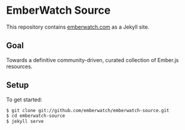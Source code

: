 # EmberWatch Source

This repository contains [emberwatch.com](http://emberwatch.com/) as a Jekyll site.

## Goal

Towards a definitive community-driven, curated collection of Ember.js resources.
## Setup

To get started:

```sh
$ git clone git://github.com/emberwatch/emberwatch-source.git
$ cd emberwatch-source
$ jekyll serve
```

